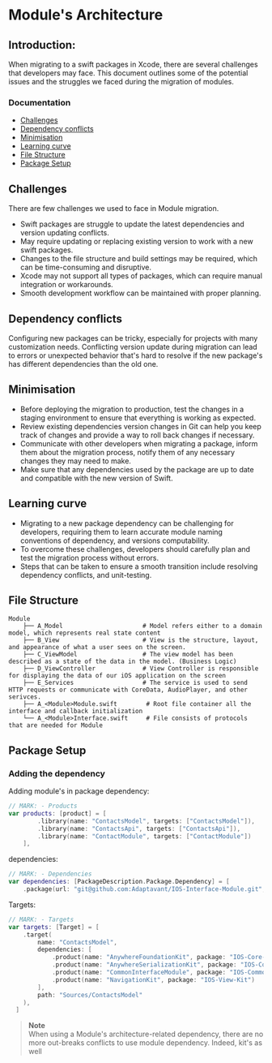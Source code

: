 # Module's Architecture 
## Introduction: 
  
   When migrating to a swift packages in Xcode, there are several challenges that developers may face. This document outlines some of the potential issues and the struggles we faced during the migration of modules.
   
### Documentation

- [Challenges](#Challenges)
- [Dependency conflicts](#Dependency-conflicts)
- [Minimisation](#Minimisation)
- [Learning curve](#Learning-curve)
- [File Structure](#File-Structure)
- [Package Setup](#Package-Setup)


## Challenges

There are few challenges we used to face in Module migration. 
   - Swift packages are struggle to update the latest dependencies and version updating conflicts.
   - May require updating or replacing existing version to work with a new swift packages.
   - Changes to the file structure and build settings may be required, which can be time-consuming and disruptive.
   - Xcode may not support all types of packages, which can require manual integration or workarounds.
   - Smooth development workflow can be maintained with proper planning.
        
## Dependency conflicts

  Configuring new packages can be tricky, especially for projects with many customization needs. Conflicting version update during migration can   lead to errors or unexpected behavior that's hard to resolve if the new package's has different dependencies than the old one.
    
## Minimisation 

   - Before deploying the migration to production, test the changes in a staging environment to ensure that everything is working as expected.
   - Review existing dependencies version changes in Git can help you keep track of changes and provide a way to roll back changes if                necessary.
   - Communicate with other developers when migrating a package, inform them about the migration process, notify them of any necessary changes        they may need to make.
   - Make sure that any dependencies used by the package are up to date and compatible with the new version of Swift.

## Learning curve 

  - Migrating to a new package dependency can be challenging for developers, requiring them to learn accurate module naming conventions of           dependency, and versions computability.
  - To overcome these challenges, developers should carefully plan and test the migration process without errors.
  - Steps that can be taken to ensure a smooth transition include resolving dependency conflicts, and unit-testing.

## File Structure
```
Module
    ├── A_Model                      # Model refers either to a domain model, which represents real state content
    ├── B_View                       # View is the structure, layout, and appearance of what a user sees on the screen.
    ├── C_ViewModel                  # The view model has been described as a state of the data in the model. (Business Logic)
    ├── D_ViewController             # View Controller is responsible for displaying the data of our iOS application on the screen
    ├── E_Services                   # The service is used to send HTTP requests or communicate with CoreData, AudioPlayer, and other serivces.
    ├── A_<Module>Module.swift        # Root file container all the interface and callback initialization
    └── A_<Module>Interface.swift     # File consists of protocols that are needed for Module
```

## Package Setup

### Adding the dependency

Adding module's in package dependency:
``` swift
// MARK: - Products 
var products: [product] = [
        .library(name: "ContactsModel", targets: ["ContactsModel"]),
        .library(name: "ContactsApi", targets: ["ContactsApi"]),
        .library(name: "ContactModule", targets: ["ContactModule"])
    ],
```
dependencies:
``` swift 
// MARK: - Dependencies
var dependencies: [PackageDescription.Package.Dependency] = [
    .package(url: "git@github.com:Adaptavant/IOS-Interface-Module.git", .upToNextMinor(from: .init(0, 0, 97))),
```
Targets:
``` swift 
// MARK: - Targets
var targets: [Target] = [
    .target(
        name: "ContactsModel",
        dependencies: [
            .product(name: "AnywhereFoundationKit", package: "IOS-Core-Kit"),
            .product(name: "AnywhereSerializationKit", package: "IOS-Core-Kit"),
            .product(name: "CommonInterfaceModule", package: "IOS-Common-Interface"),
            .product(name: "NavigationKit", package: "IOS-View-Kit")
        ],
        path: "Sources/ContactsModel"
    ),
  ]
```
> **Note**\
When using a Module's architecture-related dependency, there are no more out-breaks conflicts to use module dependency. Indeed, kit's as well
